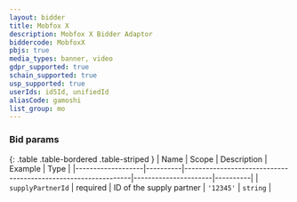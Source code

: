 ```yaml
---
layout: bidder
title: Mobfox X
description: Mobfox X Bidder Adaptor
biddercode: MobfoxX
pbjs: true
media_types: banner, video
gdpr_supported: true
schain_supported: true
usp_supported: true
userIds: id5Id, unifiedId
aliasCode: gamoshi
list_group: mo
---
```


### Bid params

{: .table .table-bordered .table-striped }
| Name              | Scope    | Description                                                   | Example              | Type     |
|-------------------|----------|---------------------------------------------------------------|----------------------|----------|
| `supplyPartnerId` | required | ID of the supply partner | `'12345'`            | `string` |
